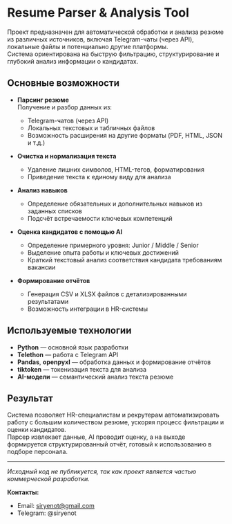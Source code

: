 # Resume Parser & Analysis Tool

Проект предназначен для автоматической обработки и анализа резюме из различных источников, включая Telegram-чаты (через API), локальные файлы и потенциально другие платформы.  
Система ориентирована на быструю фильтрацию, структурирование и глубокий анализ информации о кандидатах.

## Основные возможности

- **Парсинг резюме**  
  Получение и разбор данных из:
  - Telegram-чатов (через API)
  - Локальных текстовых и табличных файлов
  - Возможность расширения на другие форматы (PDF, HTML, JSON и т.д.)

- **Очистка и нормализация текста**  
  - Удаление лишних символов, HTML-тегов, форматирования  
  - Приведение текста к единому виду для анализа

- **Анализ навыков**  
  - Определение обязательных и дополнительных навыков из заданных списков
  - Подсчёт встречаемости ключевых компетенций

- **Оценка кандидатов с помощью AI**  
  - Определение примерного уровня: Junior / Middle / Senior  
  - Выделение опыта работы и ключевых достижений  
  - Краткий текстовый анализ соответствия кандидата требованиям вакансии

- **Формирование отчётов**  
  - Генерация CSV и XLSX файлов с детализированными результатами
  - Возможность интеграции в HR-системы

## Используемые технологии
- **Python** — основной язык разработки
- **Telethon** — работа с Telegram API
- **Pandas**, **openpyxl** — обработка данных и формирование отчётов
- **tiktoken** — токенизация текста для анализа
- **AI-модели** — семантический анализ текста резюме

## Результат
Система позволяет HR-специалистам и рекрутерам автоматизировать работу с большим количеством резюме, ускоряя процесс фильтрации и оценки кандидатов.  
Парсер извлекает данные, AI проводит оценку, а на выходе формируется структурированный отчёт, готовый к использованию в подборе персонала.


---

*Исходный код не публикуется, так как проект является частью коммерческой разработки.*

**Контакты:**  
- Email: siryenot@gmail.com  
- Telegram: @siryenot
